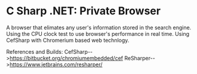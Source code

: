 # C Sharp .NET: Private Browser


A browser that elimates any user's information stored in the search engine. Using the CPU clock test to use browser's performance in real time. Using CefSharp with Chromerium based web technlogy.





References and Builds:
CefSharp-->https://bitbucket.org/chromiumembedded/cef
ReSharper-->https://www.jetbrains.com/resharper/
